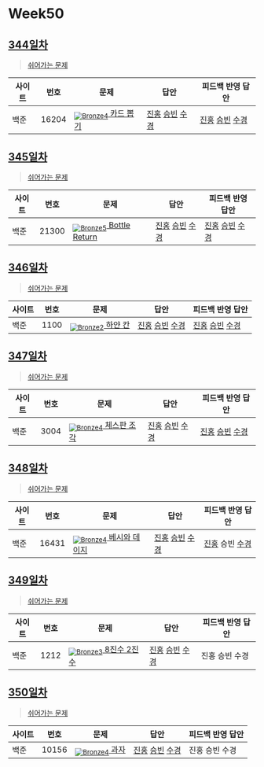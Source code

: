 <!-- tier 리스트 S -->
[Unrated]: https://user-images.githubusercontent.com/33937365/126247607-85783912-c11a-4d50-ac36-8cc7dcb75cd2.png
[NotRated]: https://user-images.githubusercontent.com/33937365/135189055-c3508249-b361-4948-8c36-a74b690cd346.png
[Bronze5]: https://user-images.githubusercontent.com/33937365/126247611-e362d727-17a4-4737-a232-5827e185ab7c.png
[Bronze4]: https://user-images.githubusercontent.com/33937365/126247612-89cbc675-e1d4-43a2-950b-1cb014dca697.png
[Bronze3]: https://user-images.githubusercontent.com/33937365/126247613-b8408610-7bc4-40f8-804f-a30a45ddbb68.png
[Bronze2]: https://user-images.githubusercontent.com/33937365/126247614-d85dc6ff-a520-4c00-82bd-eb593b156bd8.png
[Bronze1]: https://user-images.githubusercontent.com/33937365/126247616-04b2ab30-9891-4b7b-8cb4-38e99b97e834.png
<!-- tier 리스트 E -->

# Week50

## [344일차](Day344)

> [쉬어가는 문제](https://www.acmicpc.net/group/workbook/view/9797/39483)

| 사이트 | 번호 | 문제                 | 답안                | 피드백 반영 답안    |
| ------ | ---- | -------------------- | ------------------- | ------------------- |
| 백준   | 16204 | [<sub>![Bronze4]</sub> 카드 뽑기](https://www.acmicpc.net/problem/16204) | [진홍](Day344/boj16204_kjh.py) [승빈](Day344/boj16204_wsb.java) [수경](Day344/boj16204_hsk.js) | [진홍](Day344/boj16204_kjh.py) [승빈](Day344/boj16204_wsb.java) [수경](Day344/boj16204_hsk.js) |

## [345일차](Day345)

> [쉬어가는 문제](https://www.acmicpc.net/group/workbook/view/9797/39491)

| 사이트 | 번호 | 문제                 | 답안                | 피드백 반영 답안    |
| ------ | ---- | -------------------- | ------------------- | ------------------- |
| 백준   | 21300 | [<sub>![Bronze5]</sub> Bottle Return](https://www.acmicpc.net/problem/21300) | [진홍](Day345/boj21300_kjh.py) [승빈](Day345/boj21300_wsb.java) [수경](Day345/boj21300_hsk.js) | [진홍](Day345/boj21300_kjh.py) [승빈](Day345/boj21300_wsb.java)  [수경](Day345/boj21300_hsk.js) |

## [346일차](Day346)

> [쉬어가는 문제](https://www.acmicpc.net/group/workbook/view/9797/39515)

| 사이트 | 번호 | 문제                 | 답안                | 피드백 반영 답안    |
| ------ | ---- | -------------------- | ------------------- | ------------------- |
| 백준   | 1100    | [<sub>![Bronze2]</sub> 하얀 칸](https://www.acmicpc.net/problem/1100) | [진홍](Day346/boj1100_kjh.py) [승빈](Day346/boj1100_wsb.java) [수경](Day346/boj1100_hsk.js) | [진홍](Day346/boj1100_kjh.py) [승빈](Day346/boj1100_wsb.java) [수경](Day346/boj1100_hsk.js) |

## [347일차](Day347)

> [쉬어가는 문제](https://www.acmicpc.net/group/workbook/view/9797/39550)

| 사이트 | 번호 | 문제                 | 답안                | 피드백 반영 답안    |
| ------ | ---- | -------------------- | ------------------- | ------------------- |
| 백준   | 3004 | [<sub>![Bronze4]</sub> 체스판 조각](https://www.acmicpc.net/problem/3004) | [진홍](Day347/boj3004_kjh.py) [승빈](Day347/boj3004_wsb.java) [수경](Day347/boj3004_hsk.js) | [진홍](Day347/boj3004_kjh.py) [승빈](Day347/boj3004_wsb.java) [수경](Day347/boj3004_hsk.js) |

## [348일차](Day348)

> [쉬어가는 문제](https://www.acmicpc.net/group/workbook/view/9797/39559)

| 사이트 | 번호 | 문제                 | 답안                | 피드백 반영 답안    |
| ------ | ---- | -------------------- | ------------------- | ------------------- |
| 백준   | 16431 | [<sub>![Bronze4]</sub> 베시와 데이지](https://www.acmicpc.net/problem/16431) | [진홍](Day348/boj16431_kjh.py) [승빈](Day348/boj16431_wsb.java) [수경](Day348/boj16431_hsk.js) | [진홍](Day348/boj16431_kjh.py) 승빈 [수경](Day348/boj16431_hsk.js) |

## [349일차](Day349)

> [쉬어가는 문제](https://www.acmicpc.net/group/workbook/view/9797/39564)

| 사이트 | 번호 | 문제                 | 답안                | 피드백 반영 답안    |
| ------ | ---- | -------------------- | ------------------- | ------------------- |
| 백준   | 1212    | [<sub>![Bronze3]</sub> 8진수 2진수](https://www.acmicpc.net/problem/1212) | [진홍](Day349/boj1212_kjh.py) [승빈](Day349/boj1212_wsb.java) [수경](Day349/boj1212_hsk.js) | 진홍 승빈 수경 |

## [350일차](Day350)

> [쉬어가는 문제](https://www.acmicpc.net/group/workbook/view/9797/39595)

| 사이트 | 번호 | 문제                 | 답안                | 피드백 반영 답안    |
| ------ | ---- | -------------------- | ------------------- | ------------------- |
| 백준   | 10156 | [<sub>![Bronze4]</sub> 과자](https://www.acmicpc.net/problem/10156) | [진홍](Day350/boj10156_kjh.py) [승빈](Day350/boj10156_wsb.java) [수경](Day350/boj10156_hsk.js) | 진홍 승빈 수경 |
